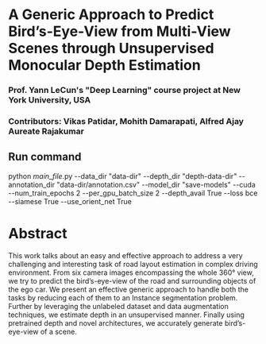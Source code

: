 # A Generic Approach to Predict Bird’s-Eye-View from Multi-View Scenes through Unsupervised Monocular Depth Estimation

### Prof. Yann LeCun's "Deep Learning" course project at New York University, USA

### Contributors: Vikas Patidar, Mohith Damarapati, Alfred Ajay Aureate Rajakumar

## Run command 
python *main_file*.py --data_dir "data-dir" --depth_dir "depth-data-dir" --annotation_dir "data-dir/annotation.csv" --model_dir "save-models" --cuda --num_train_epochs 2 --per_gpu_batch_size 2 --depth_avail True --loss bce --siamese True --use_orient_net True 

# Abstract

This work talks about an easy and effective approach to address a very challenging and interesting task of road layout estimation in complex driving environment. From six camera images
encompassing the whole 360&deg; view, we try to predict the bird’s-eye-view of the road and surrounding objects of the ego car. We present an effective generic approach to handle both the tasks
by reducing each of them to an Instance segmentation problem. Further by leveraging the unlabeled
dataset and data augmentation techniques, we estimate depth in an unsupervised manner. Finally
using pretrained depth and novel architectures, we
accurately generate bird’s-eye-view of a scene.

